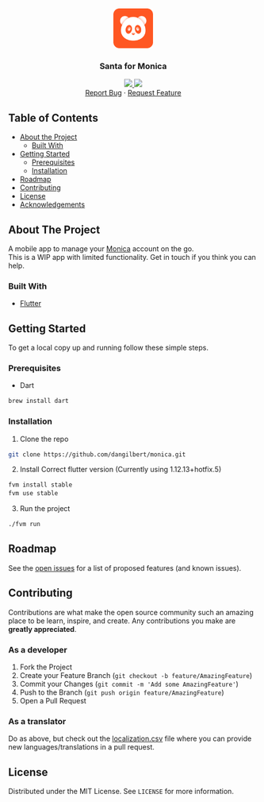 <!-- PROJECT LOGO -->
<br />
<p align="center">
  <a href="https://github.com/dangilbert/monica">
    <img src="documentation/images/icon.png" alt="Logo" width="80" height="80">
  </a>

  <h3 align="center">Santa for Monica</h3>

  <p align="center">
    <a href="https://codecov.io/gh/dangilbert/monica">
  <img src="https://codecov.io/gh/dangilbert/monica/branch/master/graph/badge.svg" />
</a>
<a href="https://github.com/dangilbert/monica/actions">
  <img src="https://github.com/dangilbert/monica/workflows/master/badge.svg">
</a>
    <br />
    <a href="https://github.com/dangilbert/monica/issues">Report Bug</a>
    ·
    <a href="https://github.com/dangilbert/monica/issues">Request Feature</a>
  </p>
</p>

<!-- TABLE OF CONTENTS -->
## Table of Contents

* [About the Project](#about-the-project)
  * [Built With](#built-with)
* [Getting Started](#getting-started)
  * [Prerequisites](#prerequisites)
  * [Installation](#installation)
* [Roadmap](#roadmap)
* [Contributing](#contributing)
* [License](#license)
* [Acknowledgements](#acknowledgements)


<!-- ABOUT THE PROJECT -->
## About The Project

A mobile app to manage your [Monica](https://github.com/monicahq/monicahq) account on the go.  
This is a WIP app with limited functionality. Get in touch if you think you can help.

### Built With

* [Flutter](https://github.com/flutter/flutter)

<!-- GETTING STARTED -->
## Getting Started

To get a local copy up and running follow these simple steps.

### Prerequisites

* Dart
```sh
brew install dart
```

### Installation
 
1. Clone the repo
```sh
git clone https://github.com/dangilbert/monica.git
```
2. Install Correct flutter version (Currently using 1.12.13+hotfix.5)
```sh
fvm install stable
fvm use stable
```
3. Run the project
```sh
./fvm run
```


<!-- ROADMAP -->
## Roadmap

See the [open issues](https://github.com/dangilbert/monica/issues) for a list of proposed features (and known issues).


<!-- CONTRIBUTING -->
## Contributing

Contributions are what make the open source community such an amazing place to be learn, inspire, and create. Any contributions you make are **greatly appreciated**.

### As a developer
1. Fork the Project
2. Create your Feature Branch (`git checkout -b feature/AmazingFeature`)
3. Commit your Changes (`git commit -m 'Add some AmazingFeature'`)
4. Push to the Branch (`git push origin feature/AmazingFeature`)
5. Open a Pull Request

### As a translator
Do as above, but check out the [localization.csv](localization.csv) file where you can provide new languages/translations in a pull request.

<!-- LICENSE -->
## License

Distributed under the MIT License. See `LICENSE` for more information.
